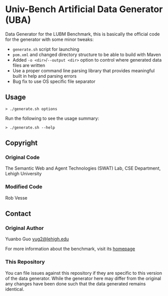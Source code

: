 # Univ-Bench Artificial Data Generator (UBA)
 
Data Generator for the LUBM Benchmark, this is basically the official code for the generator with some minor tweaks:

- `generate.sh` script for launching
- `pom.xml` and changed directory structure to be able to build with Maven
- Added `-o <dir>`/`--output <dir>` option to control where generated data files are written
- Use a proper command line parsing library that provides meaningful built in help and parsing errors
- Bug fix to use OS specific file separator

## Usage

    > ./generate.sh options
   
Run the following to see the usage summary:

    > ./generate.sh --help

## Copyright

### Original Code

The Semantic Web and Agent Technologies (SWAT) Lab, CSE Department, Lehigh University

### Modified Code

Rob Vesse
  
## Contact

### Original Author

Yuanbo Guo	[yug2@lehigh.edu](mailto:yug2@lehigh.edu)

For more information about the benchmark, visit its [homepage](http://www.lehigh.edu/~yug2/Research/SemanticWeb/LUBM/LUBM.htm)

### This Repository

You can file issues against this repository if they are specific to this version of the data generator.  While the generator here may differ from the original any changes have been done such that the data generated remains identical.
